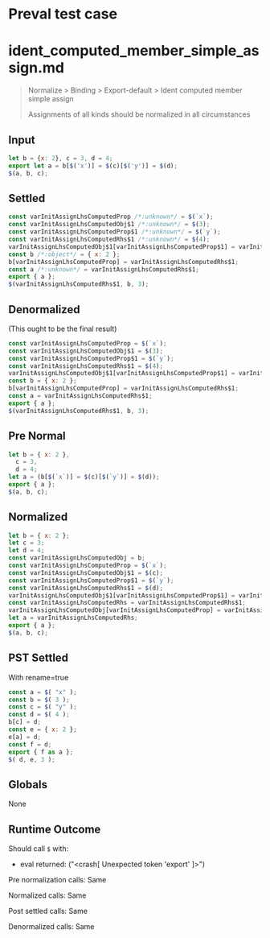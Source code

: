 # Preval test case

# ident_computed_member_simple_assign.md

> Normalize > Binding > Export-default > Ident computed member simple assign
>
> Assignments of all kinds should be normalized in all circumstances

## Input

`````js filename=intro
let b = {x: 2}, c = 3, d = 4;
export let a = b[$('x')] = $(c)[$('y')] = $(d);
$(a, b, c);
`````

## Settled


`````js filename=intro
const varInitAssignLhsComputedProp /*:unknown*/ = $(`x`);
const varInitAssignLhsComputedObj$1 /*:unknown*/ = $(3);
const varInitAssignLhsComputedProp$1 /*:unknown*/ = $(`y`);
const varInitAssignLhsComputedRhs$1 /*:unknown*/ = $(4);
varInitAssignLhsComputedObj$1[varInitAssignLhsComputedProp$1] = varInitAssignLhsComputedRhs$1;
const b /*:object*/ = { x: 2 };
b[varInitAssignLhsComputedProp] = varInitAssignLhsComputedRhs$1;
const a /*:unknown*/ = varInitAssignLhsComputedRhs$1;
export { a };
$(varInitAssignLhsComputedRhs$1, b, 3);
`````

## Denormalized
(This ought to be the final result)

`````js filename=intro
const varInitAssignLhsComputedProp = $(`x`);
const varInitAssignLhsComputedObj$1 = $(3);
const varInitAssignLhsComputedProp$1 = $(`y`);
const varInitAssignLhsComputedRhs$1 = $(4);
varInitAssignLhsComputedObj$1[varInitAssignLhsComputedProp$1] = varInitAssignLhsComputedRhs$1;
const b = { x: 2 };
b[varInitAssignLhsComputedProp] = varInitAssignLhsComputedRhs$1;
const a = varInitAssignLhsComputedRhs$1;
export { a };
$(varInitAssignLhsComputedRhs$1, b, 3);
`````

## Pre Normal


`````js filename=intro
let b = { x: 2 },
  c = 3,
  d = 4;
let a = (b[$(`x`)] = $(c)[$(`y`)] = $(d));
export { a };
$(a, b, c);
`````

## Normalized


`````js filename=intro
let b = { x: 2 };
let c = 3;
let d = 4;
const varInitAssignLhsComputedObj = b;
const varInitAssignLhsComputedProp = $(`x`);
const varInitAssignLhsComputedObj$1 = $(c);
const varInitAssignLhsComputedProp$1 = $(`y`);
const varInitAssignLhsComputedRhs$1 = $(d);
varInitAssignLhsComputedObj$1[varInitAssignLhsComputedProp$1] = varInitAssignLhsComputedRhs$1;
const varInitAssignLhsComputedRhs = varInitAssignLhsComputedRhs$1;
varInitAssignLhsComputedObj[varInitAssignLhsComputedProp] = varInitAssignLhsComputedRhs;
let a = varInitAssignLhsComputedRhs;
export { a };
$(a, b, c);
`````

## PST Settled
With rename=true

`````js filename=intro
const a = $( "x" );
const b = $( 3 );
const c = $( "y" );
const d = $( 4 );
b[c] = d;
const e = { x: 2 };
e[a] = d;
const f = d;
export { f as a };
$( d, e, 3 );
`````

## Globals

None

## Runtime Outcome

Should call `$` with:
 - eval returned: ("<crash[ Unexpected token 'export' ]>")

Pre normalization calls: Same

Normalized calls: Same

Post settled calls: Same

Denormalized calls: Same
